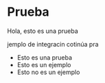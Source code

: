 # Prueba

Hola, esto es una prueba

jemplo de integracin cotinúa pra

* Esto es una prueba
* Esto es un ejemplo
* Esto no es un ejemplo

